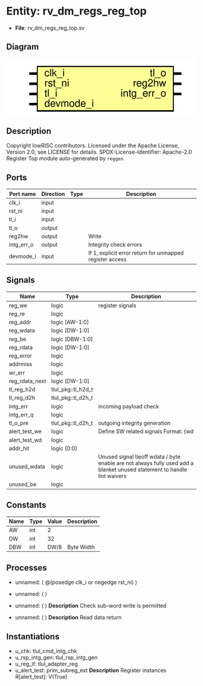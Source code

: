 # Entity: rv_dm_regs_reg_top

- **File**: rv_dm_regs_reg_top.sv
## Diagram

![Diagram](rv_dm_regs_reg_top.svg "Diagram")
## Description

Copyright lowRISC contributors.
 Licensed under the Apache License, Version 2.0, see LICENSE for details.
 SPDX-License-Identifier: Apache-2.0
 Register Top module auto-generated by `reggen`
 
## Ports

| Port name  | Direction | Type | Description                                              |
| ---------- | --------- | ---- | -------------------------------------------------------- |
| clk_i      | input     |      |                                                          |
| rst_ni     | input     |      |                                                          |
| tl_i       | input     |      |                                                          |
| tl_o       | output    |      |                                                          |
| reg2hw     | output    |      | Write                                                    |
| intg_err_o | output    |      | Integrity check errors                                   |
| devmode_i  | input     |      | If 1, explicit error return for unmapped register access |
## Signals

| Name           | Type               | Description                                                                                                               |
| -------------- | ------------------ | ------------------------------------------------------------------------------------------------------------------------- |
| reg_we         | logic              | register signals                                                                                                          |
| reg_re         | logic              |                                                                                                                           |
| reg_addr       | logic [AW-1:0]     |                                                                                                                           |
| reg_wdata      | logic [DW-1:0]     |                                                                                                                           |
| reg_be         | logic [DBW-1:0]    |                                                                                                                           |
| reg_rdata      | logic [DW-1:0]     |                                                                                                                           |
| reg_error      | logic              |                                                                                                                           |
| addrmiss       | logic              |                                                                                                                           |
| wr_err         | logic              |                                                                                                                           |
| reg_rdata_next | logic [DW-1:0]     |                                                                                                                           |
| tl_reg_h2d     | tlul_pkg::tl_h2d_t |                                                                                                                           |
| tl_reg_d2h     | tlul_pkg::tl_d2h_t |                                                                                                                           |
| intg_err       | logic              | incoming payload check                                                                                                    |
| intg_err_q     | logic              |                                                                                                                           |
| tl_o_pre       | tlul_pkg::tl_d2h_t | outgoing integrity generation                                                                                             |
| alert_test_we  | logic              | Define SW related signals Format: <reg>_<field>_{wd|we|qs} or <reg>_{wd|we|qs} if field == 1 or 0                         |
| alert_test_wd  | logic              |                                                                                                                           |
| addr_hit       | logic [0:0]        |                                                                                                                           |
| unused_wdata   | logic              | Unused signal tieoff wdata / byte enable are not always fully used add a blanket unused statement to handle lint waivers  |
| unused_be      | logic              |                                                                                                                           |
## Constants

| Name | Type | Value | Description |
| ---- | ---- | ----- | ----------- |
| AW   | int  | 2     |             |
| DW   | int  | 32    |             |
| DBW  | int  | DW/8  | Byte Width  |
## Processes
- unnamed: ( @(posedge clk_i or negedge rst_ni) )
- unnamed: (  )
- unnamed: (  )
**Description**
Check sub-word write is permitted

- unnamed: (  )
**Description**
Read data return

## Instantiations

- u_chk: tlul_cmd_intg_chk
- u_rsp_intg_gen: tlul_rsp_intg_gen
- u_reg_if: tlul_adapter_reg
- u_alert_test: prim_subreg_ext
**Description**
Register instances
R[alert_test]: V(True)

